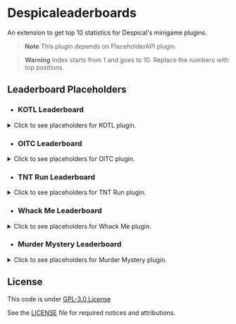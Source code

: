 # Despicaleaderboards
An extension to get top 10 statistics for Despical's minigame plugins.<br>

> **Note** This plugin depends on PlaceholderAPI plugin.

> **Warning** Index starts from 1 and goes to 10. Replace the numbers with top positions.

## Leaderboard Placeholders

* ### KOTL Leaderboard
<details>
<summary>Click to see placeholders for KOTL plugin.</summary>

```
%kotlb_top_scorer_name_1%, -> Top scorer's name. 
%kotlb_top_scorer_value_1% -> Top scorer's score.

%kotlb_top_games_name_1%   -> Name of the player that played most games.
%kotlb_top_games_value_1%  -> Game amount of player that played most games.
```
</details>

* ### OITC Leaderboard
<details>
<summary>Click to see placeholders for OITC plugin.</summary>

```
%oitclb_top_killer_name_1%,  -> Top killer's name. 
%oitclb_top_killer_value_1%  -> Top killer's kills.

%oitclb_top_deaths_name_1%   -> Most dead player's name.
%oitclb_top_deaths_value_1%  -> Most dead player's deaths.

%oitclb_top_wins_name_1%     -> Top winner's name.
%oitclb_top_wins_value_1%    -> Top winner's wins.

%oitclb_top_loses_name_1%    -> Top loser's name.
%oitclb_top_loses_value_1%   -> Top loser player's loses.

%oitclb_top_highest_name_1%  -> Highest scorer player's name.
%oitclb_top_highest_value_1% -> Highest scorer player's score.

%oitclb_top_games_name_1%    -> Name of the player that played most games.
%oitclb_top_games_value_1%   -> Game amount of player that played most games.
```
</details>

* ### TNT Run Leaderboard
<details>
<summary>Click to see placeholders for TNT Run plugin.</summary>

```
%trlb_top_wins_name_1%     -> Top winner's name.
%trlb_top_wins_value_1%    -> Top winner's wins.

%trlb_top_loses_name_1%    -> Top loser's name.
%trlb_top_loses_value_1%   -> Top loser player's loses.

%trlb_top_coins_name_1%    -> Highest scorer player's name.
%trlb_top_coins_value_1%   -> Highest scorer player's score.

%trlb_top_games_name_1%    -> Name of the player that played most games.
%trlb_top_games_value_1%   -> Game amount of player that played most games.

%trlb_top_survive_name_1%  -> Top players' name based on longest plays. 
%trlb_top_survive_value_1% -> Top players' longest survive time in "mm:ss" format.
```
</details>

* ### Whack Me Leaderboard
<details>
<summary>Click to see placeholders for Whack Me plugin.</summary>

```
%wmlb_top_scorer_name_1%,       -> Top scorer's name. 
%wmlb_top_scorer_value_1%       -> Top scorer's score.

%wmlb_top_plus_blocks_name_1%,  -> Top plus block clicker's name. 
%wmlb_top_plus_blocks_value_1%  -> Top plus block clicker's value.

%wmlb_top_minus_blocks_name_1%, -> Top minus block clicker's name. 
%wmlb_top_minus_blocks_value_1% -> Top minus block clicker's value.

%wmlb_top_games_name_1%         -> Name of the player that played most games.
%wmlb_top_games_value_1%        -> Game amount of player that played most games.
```
</details>

* ### Murder Mystery Leaderboard
<details>
<summary>Click to see placeholders for Murder Mystery plugin.</summary>

```
%mmlb_top_killer_name_1%,          -> Top killer's name. 
%mmlb_top_killer_value_1%          -> Top killer's kills.

%mmlb_top_deaths_name_1%           -> Most dead player's name.
%mmlb_top_deaths_value_1%          -> Most dead player's deaths.

%mmlb_top_wins_name_1%             -> Top winner's name.
%mmlb_top_wins_value_1%            -> Top winner's wins.

%mmlb_top_wins_murderer_name_1%    > Name of top winner as Murderer.
%mmlb_top_wins_murderer_value_1%   > Wins of top winner as Murderer.

%mmlb_top_wins_detective_name_1%   -> Name of top winner as Detective.
%mmlb_top_wins_detective_value_1%  -> Wins of top winner as Detective.

%mmlb_top_wins_hero_name_1%        -> Name of top winner as Hero.
%mmlb_top_wins_hero_value_1%       -> Wins of top winner as Hero.

%mmlb_top_loses_name_1%            -> Top loser's name.
%mmlb_top_loses_value_1%           -> Top loser player's loses.

%mmlb_top_loses_murderer_name_1%   -> Name of top loser as Murderer.
%mmlb_top_loses_murderer_value_1%  -> Loses of top loser as Murderer.

%mmlb_top_loses_detective_name_1%  -> Name of top loser as Detective.
%mmlb_top_loses_detective_value_1% -> Loses of top loser as Detective.

%mmlb_top_loses_hero_name_1%       -> Name of top loser as Hero.
%mmlb_top_loses_hero_value_1%      -> Loses of top loser as Hero.

%mmlb_top_scorer_name__1%          -> Top scorer's name.
%mmlb_top_scorer_value_1%          -> Top scorer's score.

%mmlb_top_games_name_1%            -> Name of the player that played most games.
%mmlb_top_games_value_1%           -> Game amount of player that played most games.
```
</details>

## License
This code is under [GPL-3.0 License](http://www.gnu.org/licenses/gpl-3.0.html)

See the [LICENSE](https://github.com/Despical/Despicaleaderboards/blob/main/LICENSE) file for required notices and attributions.

